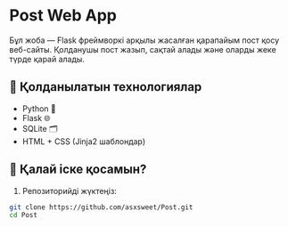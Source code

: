 # Post Web App

Бұл жоба — Flask фреймворкі арқылы жасалған қарапайым пост қосу веб-сайты. Қолданушы пост жазып, сақтай алады және оларды жеке түрде қарай алады.

## 🔧 Қолданылатын технологиялар

- Python 🐍
- Flask 🌐
- SQLite 🗂
- HTML + CSS (Jinja2 шаблондар)

## 🚀 Қалай іске қосамын?

1. Репозиторийді жүктеңіз:

```bash
git clone https://github.com/asxsweet/Post.git
cd Post
